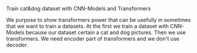 Train cat&dog dataset with CNN-Models and Transformers

We purpose to show transformers power that can be usefully in sometimes that we want to train a datasets. At the first we train a dataset with CNN-Models because our dataset certain a cat and dog pictures. Then we use transformers. We need encoder part of transformers and we don't use decoder.
